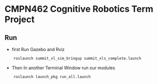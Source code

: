 # CMPN462 Cognitive Robotics Term Project

## Run
- first Run Gazebo and Rviz
```bash
    roslaunch summit_xl_sim_bringup summit_xls_complete.launch
```
- Then In another Terminal Window run our modules
```bash
    roslaunch launch_pkg run_all.launch
